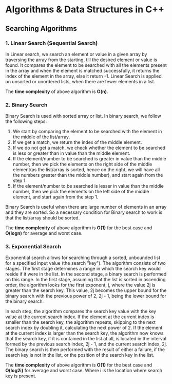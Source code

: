 # Algorithms &amp; Data Structures in C++

<!-- ## Data Structures

### 1. Stack

### 2. Queue

### 3. SingleLinkedList

### 4. DoubleLinkedList -->

## Searching Algorithms

### 1. Linear Search (Sequential Search)

In Linear search, we search an element or value in a given array by traversing the array from the starting, till the desired element or value is found.
It compares the element to be searched with all the elements present in the array and when the element is matched successfully, it returns the index of the element in the array, else it return -1.
Linear Search is applied on unsorted or unordered lists, when there are fewer elements in a list.

The **time complexity** of above algorithm is **O(n)**.

### 2. Binary Search

Binary Search is used with sorted array or list. In binary search, we follow the following steps:

1. We start by comparing the element to be searched with the element in the middle of the list/array.
2. If we get a match, we return the index of the middle element.
3. If we do not get a match, we check whether the element to be searched is less or greater than in value than the middle element.
4. If the element/number to be searched is greater in value than the middle number, then we pick the elements on the right side of the middle element(as the list/array is sorted, hence on the right, we will have all the numbers greater than the middle number), and start again from the step 1.
5. If the element/number to be searched is lesser in value than the middle number, then we pick the elements on the left side of the middle element, and start again from the step 1.

Binary Search is useful when there are large number of elements in an array and they are sorted. So a necessary condition for Binary search to work is that the list/array should be sorted.

The **time complexity** of above algorithm is **O(1)** for the best case and **O(logn)** for average and worst case.

### 3. Exponential Search

Exponential search allows for searching through a sorted, unbounded list for a specified input value (the search "key"). The algorithm consists of two stages. The first stage determines a range in which the search key would reside if it were in the list. In the second stage, a binary search is performed on this range. In the first stage, assuming that the list is sorted in ascending order, the algorithm looks for the first exponent, j, where the value 2j is greater than the search key. This value, 2j becomes the upper bound for the binary search with the previous power of 2, 2j - 1, being the lower bound for the binary search.

In each step, the algorithm compares the search key value with the key value at the current search index. If the element at the current index is smaller than the search key, the algorithm repeats, skipping to the next search index by doubling it, calculating the next power of 2. If the element at the current index is larger than the search key, the algorithm now knows that the search key, if it is contained in the list at all, is located in the interval formed by the previous search index, 2j - 1, and the current search index, 2j. The binary search is then performed with the result of either a failure, if the search key is not in the list, or the position of the search key in the list. 

The **time complexity** of above algorithm is **O(1)** for the best case and **O(log2i)** for average and worst case. Where i is the location where search key is present.
